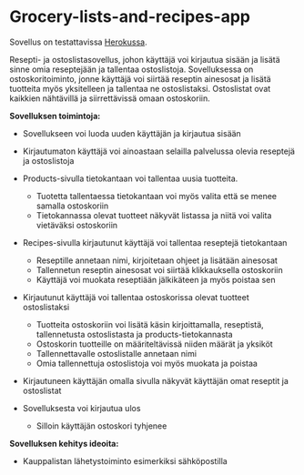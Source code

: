 # Grocery-lists-and-recipes-app

Sovellus on testattavissa [Herokussa](https://tsoha-shop-lists-and-recipes.herokuapp.com/).

Resepti- ja ostoslistasovellus, johon käyttäjä voi kirjautua sisään ja lisätä sinne omia reseptejään ja tallentaa ostoslistoja. Sovelluksessa on ostoskoritoiminto, jonne käyttäjä voi siirtää reseptin ainesosat ja lisätä tuotteita myös yksitelleen ja tallentaa ne ostoslistaksi. Ostoslistat ovat kaikkien nähtävillä ja siirrettävissä omaan ostoskoriin.

**Sovelluksen toimintoja:**

- Sovellukseen voi luoda uuden käyttäjän ja kirjautua sisään
- Kirjautumaton käyttäjä voi ainoastaan selailla palvelussa olevia reseptejä ja ostoslistoja
- Products-sivulla tietokantaan voi tallentaa uusia tuotteita. 
     - Tuotetta tallentaessa tietokantaan voi myös valita että se menee samalla ostoskoriin
     - Tietokannassa olevat tuotteet näkyvät listassa ja niitä voi valita vietäväksi ostoskoriin
   
- Recipes-sivulla kirjautunut käyttäjä voi tallentaa reseptejä tietokantaan
    - Reseptille annetaan nimi, kirjoitetaan ohjeet ja lisätään ainesosat
    - Tallennetun reseptin ainesosat voi siirtää klikkauksella ostoskoriin
    - Käyttäjä voi muokata reseptiään jälkikäteen ja myös poistaa sen
  
- Kirjautunut käyttäjä voi tallentaa ostoskorissa olevat tuotteet ostoslistaksi
    - Tuotteita ostoskoriin voi lisätä käsin kirjoittamalla, reseptistä, tallennetusta ostoslistasta ja products-tietokannasta
    - Ostoskorin tuotteille on määriteltävissä niiden määrät ja yksiköt
    - Tallennettavalle ostoslistalle annetaan nimi
    - Omia tallennettuja ostoslistoja voi myös muokata ja poistaa
    
- Kirjautuneen käyttäjän omalla sivulla näkyvät käyttäjän omat reseptit ja ostoslistat
 
- Sovelluksesta voi kirjautua ulos
   - Silloin käyttäjän ostoskori tyhjenee 
   
**Sovelluksen kehitys ideoita:**
- Kauppalistan lähetystoiminto esimerkiksi sähköpostilla
   



